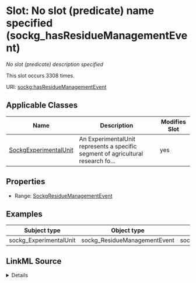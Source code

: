 

# Slot: No slot (predicate) name specified (sockg_hasResidueManagementEvent)


_No slot (predicate) description specified_






This slot occurs 3308 times.


URI: [sockg:hasResidueManagementEvent](https://idir.uta.edu/sockg-ontology/docs/hasResidueManagementEvent)



<!-- no inheritance hierarchy -->





## Applicable Classes

| Name | Description | Modifies Slot |
| --- | --- | --- |
| [SockgExperimentalUnit](../classes/SockgExperimentalUnit.md) | An ExperimentalUnit represents a specific segment of agricultural research fo... |  yes  |







## Properties

* Range: [SockgResidueManagementEvent](../classes/SockgResidueManagementEvent.md)






## Examples

| Subject type | Object type | Example subject | Example object | Occurrences |
| --- | --- | --- | --- | --- |
| sockg_ExperimentalUnit | sockg_ResidueManagementEvent | sockg:individuals/51937 | sockg:individuals/228634 | 3308 |




## LinkML Source

<details>

```yaml
name: sockg_hasResidueManagementEvent
annotations:
  count:
    tag: count
    value: 3308
description: No slot (predicate) description specified
title: No slot (predicate) name specified
examples:
- object:
    example_object: sockg:individuals/228634
    example_object_type: sockg_ResidueManagementEvent
    example_predicate: sockg:hasResidueManagementEvent
    example_subject: sockg:individuals/51937
    example_subject_type: sockg_ExperimentalUnit
from_schema: soc-kg
rank: 1000
domain: sockg_ExperimentalUnit
slot_uri: sockg:hasResidueManagementEvent
alias: sockg_hasResidueManagementEvent
domain_of:
- sockg_ExperimentalUnit
range: sockg_ResidueManagementEvent

```
</details>